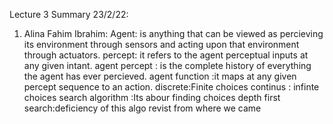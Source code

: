 Lecture 3 Summary   23/2/22:
  1. Alina Fahim Ibrahim:
      Agent: is anything that can be viewed as percieving its environment through sensors and acting upon that environment through actuators.
      percept: it refers to the agent perceptual inputs at any given intant.
      agent percept : is the complete history of everything the agent has ever percieved.
      agent function :it maps at any given percept sequence to an action.
      discrete:Finite choices
      continus : infinte choices
      search algorithm :Its abour finding choices
      depth first search:deficiency of this algo revist from where we came
      
